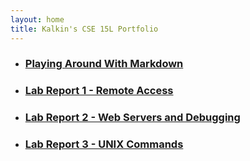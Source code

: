 ```yaml
---
layout: home
title: Kalkin's CSE 15L Portfolio
---
```

- ### [Playing Around With Markdown](demo.md)
- ### [Lab Report 1 - Remote Access](lab-report-1.md)
- ### [Lab Report 2 - Web Servers and Debugging](lab-report-2.md)
- ### [Lab Report 3 - UNIX Commands](lab-report-3.md)